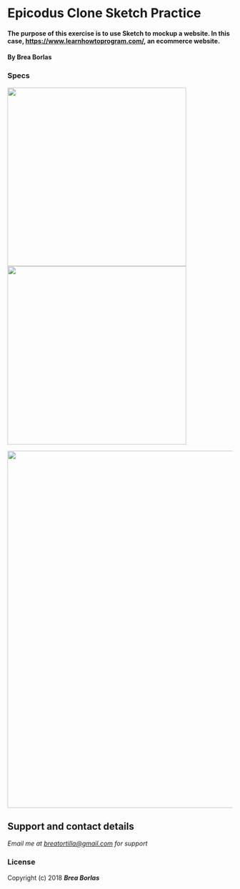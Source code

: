 # Epicodus Clone Sketch Practice

#### The purpose of this exercise is to use Sketch to mockup a website. In this case, https://www.learnhowtoprogram.com/, an ecommerce website.
#### By **Brea Borlas**

### Specs
<div float="left">
<p>
<img width="400" src="https://raw.githubusercontent.com/breatortilla/epicodus-clone-sketch/master/epicodus1.png">
<img width="400" src="https://raw.githubusercontent.com/breatortilla/epicodus-clone-sketch/master/epicodus2.png">
</p>
<p>
<img width="800" src="https://raw.githubusercontent.com/breatortilla/epicodus-clone-sketch/master/navigation-screenshot.png">
</p>
</div>

## Support and contact details

_Email me at breatortilla@gmail.com for support_

### License

Copyright (c) 2018 **_Brea Borlas_**
